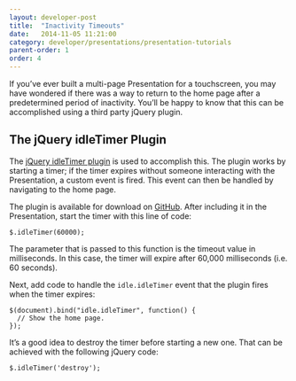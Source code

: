 ```yaml
---
layout: developer-post
title:  "Inactivity Timeouts"
date:   2014-11-05 11:21:00
category: developer/presentations/presentation-tutorials
parent-order: 1
order: 4
---
```


If you’ve ever built a multi-page Presentation for a touchscreen, you may have wondered if there was a way to return to the home page after a predetermined period of inactivity. You’ll be happy to know that this can be accomplished using a third party jQuery plugin.

## The jQuery idleTimer Plugin
The [jQuery idleTimer plugin](http://www.paulirish.com/2009/jquery-idletimer-plugin/) is used to accomplish this. The plugin works by starting a timer; if the timer expires without someone interacting with the Presentation, a custom event is fired. This event can then be handled by navigating to the home page.

The plugin is available for download on [GitHub](https://github.com/paulirish/jquery-idletimer/zipball/master). After including it in the Presentation, start the timer with this line of code:

```
$.idleTimer(60000);
```

The parameter that is passed to this function is the timeout value in milliseconds. In this case, the timer will expire after 60,000 milliseconds (i.e. 60 seconds).

Next, add code to handle the `idle.idleTimer` event that the plugin fires when the timer expires:

```
$(document).bind("idle.idleTimer", function() {
  // Show the home page.
});
```

It’s a good idea to destroy the timer before starting a new one. That can be achieved with the following jQuery code:

```
$.idleTimer('destroy');
```